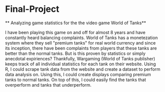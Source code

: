 # Final-Project

** Analyzing game statistics for the the video game World of Tanks**

I have been playing this game on and off for almost 8 years and have constantly heard balancing complaints. World of Tanks has a monetezation system where they sell "premium tanks" for real world currency and since its inception, there have been complaints from players that these tanks are better than the normal tanks. But is this proven by statistics or simply anecdotal expiriences? Thankfully, Wargaming (World of Tanks publisher) keeps track of all individual statistics for each tank on their website. Using R, I could scrape tank data from the website and create a dataset to perform data analysis on. Using this, I could create displays comparing premium tanks to normal tanks. On top of this, I could easily find the tanks that overperform and tanks that underperform. 
